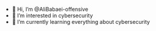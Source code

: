 - 👋 Hi, I’m @AliBabaei-offensive
- 👀 I’m interested in cybersecurity
- 🌱 I’m currently learning everything about cybersecurity


<!---
AliBabaei-offensive/AliBabaei-offensive is a ✨ special ✨ repository because its `README.md` (this file) appears on your GitHub profile.
You can click the Preview link to take a look at your changes.
--->
